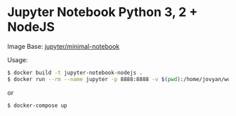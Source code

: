 # Jupyter Notebook Python 3, 2 + NodeJS

Image Base: [jupyter/minimal-notebook](https://hub.docker.com/r/jupyter/minimal-notebook)

Usage:

```bash
$ docker build -t jupyter-notebook-nodejs .
$ docker run --rm --name jupyter -p 8888:8888 -v $(pwd):/home/jovyan/work jupyter-notebook-nodejs
```

or

```bash
$ docker-compose up
```
